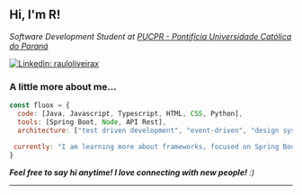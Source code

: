 <h2> Hi, I'm R! </h2>

<p><em>Software Development Student at <a href="https://www.pucpr.br/">PUCPR - Pontifícia Universidade Católica do Paraná</a>
</em></p>


[![Linkedin: rauloliveirax](https://img.shields.io/badge/-rauloliveirax-blue?style=flat-square&logo=Linkedin&logoColor=white&link=https://www.linkedin.com/in/rauloliveirax/)](https://www.linkedin.com/in/rauloliveirax/)



###  A little more about me...  

```javascript
const fluox = {
  code: [Java, Javascript, Typescript, HTML, CSS, Python],
  tools: [Spring Boot, Node, API Rest],
  architecture: ["test driven development", "event-driven", "design system pattern"],
  
 currently: "I am learning more about frameworks, focused on Spring Boot"
}
```

 <em><b>Feel free to say hi anytime! I love connecting with new people!</b> :)</em>

---
